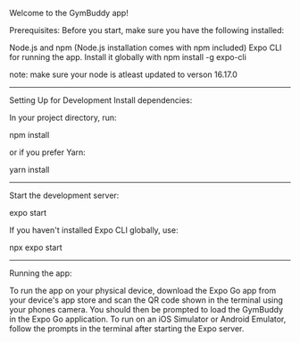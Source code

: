 Welcome to the GymBuddy app!

Prerequisites:
Before you start, make sure you have the following installed:

Node.js and npm (Node.js installation comes with npm included)
Expo CLI for running the app. Install it globally with npm install -g expo-cli

note: make sure your node is atleast updated to verson 16.17.0

---

Setting Up for Development
Install dependencies:

In your project directory, run:

npm install

or if you prefer Yarn:

yarn install

---

Start the development server:

expo start

If you haven't installed Expo CLI globally, use:

npx expo start

---

Running the app:

To run the app on your physical device, download the Expo Go app from your device's app store and scan the QR code shown in the terminal using your phones camera. You should then be prompted to load the GymBuddy in the Expo Go application.
To run on an iOS Simulator or Android Emulator, follow the prompts in the terminal after starting the Expo server.
